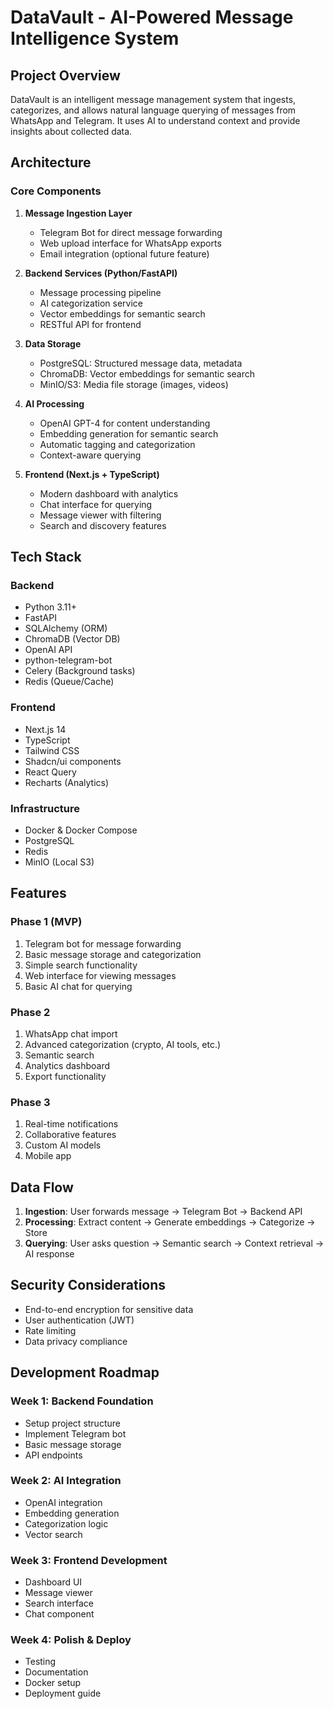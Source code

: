 # DataVault - AI-Powered Message Intelligence System

## Project Overview
DataVault is an intelligent message management system that ingests, categorizes, and allows natural language querying of messages from WhatsApp and Telegram. It uses AI to understand context and provide insights about collected data.

## Architecture

### Core Components

1. **Message Ingestion Layer**
   - Telegram Bot for direct message forwarding
   - Web upload interface for WhatsApp exports
   - Email integration (optional future feature)

2. **Backend Services (Python/FastAPI)**
   - Message processing pipeline
   - AI categorization service
   - Vector embeddings for semantic search
   - RESTful API for frontend

3. **Data Storage**
   - PostgreSQL: Structured message data, metadata
   - ChromaDB: Vector embeddings for semantic search
   - MinIO/S3: Media file storage (images, videos)

4. **AI Processing**
   - OpenAI GPT-4 for content understanding
   - Embedding generation for semantic search
   - Automatic tagging and categorization
   - Context-aware querying

5. **Frontend (Next.js + TypeScript)**
   - Modern dashboard with analytics
   - Chat interface for querying
   - Message viewer with filtering
   - Search and discovery features

## Tech Stack

### Backend
- Python 3.11+
- FastAPI
- SQLAlchemy (ORM)
- ChromaDB (Vector DB)
- OpenAI API
- python-telegram-bot
- Celery (Background tasks)
- Redis (Queue/Cache)

### Frontend
- Next.js 14
- TypeScript
- Tailwind CSS
- Shadcn/ui components
- React Query
- Recharts (Analytics)

### Infrastructure
- Docker & Docker Compose
- PostgreSQL
- Redis
- MinIO (Local S3)

## Features

### Phase 1 (MVP)
1. Telegram bot for message forwarding
2. Basic message storage and categorization
3. Simple search functionality
4. Web interface for viewing messages
5. Basic AI chat for querying

### Phase 2
1. WhatsApp chat import
2. Advanced categorization (crypto, AI tools, etc.)
3. Semantic search
4. Analytics dashboard
5. Export functionality

### Phase 3
1. Real-time notifications
2. Collaborative features
3. Custom AI models
4. Mobile app

## Data Flow

1. **Ingestion**: User forwards message → Telegram Bot → Backend API
2. **Processing**: Extract content → Generate embeddings → Categorize → Store
3. **Querying**: User asks question → Semantic search → Context retrieval → AI response

## Security Considerations
- End-to-end encryption for sensitive data
- User authentication (JWT)
- Rate limiting
- Data privacy compliance

## Development Roadmap

### Week 1: Backend Foundation
- Setup project structure
- Implement Telegram bot
- Basic message storage
- API endpoints

### Week 2: AI Integration
- OpenAI integration
- Embedding generation
- Categorization logic
- Vector search

### Week 3: Frontend Development
- Dashboard UI
- Message viewer
- Search interface
- Chat component

### Week 4: Polish & Deploy
- Testing
- Documentation
- Docker setup
- Deployment guide 